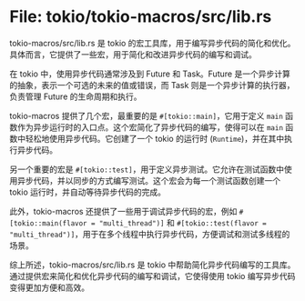 # File: tokio/tokio-macros/src/lib.rs

tokio-macros/src/lib.rs 是 tokio 的宏工具库，用于编写异步代码的简化和优化。具体而言，它提供了一些宏，用于简化和改进异步代码的编写和调试。

在 tokio 中，使用异步代码通常涉及到 Future 和 Task。Future 是一个异步计算的抽象，表示一个可选的未来的值或错误，而 Task 则是一个异步计算的执行器，负责管理 Future 的生命周期和执行。

tokio-macros 提供了几个宏，最重要的是 `#[tokio::main]`，它用于定义 `main` 函数作为异步运行时的入口点。这个宏简化了异步代码的编写，使得可以在 `main` 函数中轻松地使用异步代码。它创建了一个 tokio 的运行时 (`Runtime`)，并在其中执行异步代码。

另一个重要的宏是 `#[tokio::test]`，用于定义异步测试。它允许在测试函数中使用异步代码，并以同步的方式编写测试。这个宏会为每一个测试函数创建一个 tokio 运行时，并自动等待异步代码的完成。

此外，tokio-macros 还提供了一些用于调试异步代码的宏，例如 `#[tokio::main(flavor = "multi_thread")]` 和 `#[tokio::test(flavor = "multi_thread")]`，用于在多个线程中执行异步代码，方便调试和测试多线程的场景。

综上所述，tokio-macros/src/lib.rs 是 tokio 中帮助简化异步代码编写的工具库。通过提供宏来简化和优化异步代码的编写和调试，它使得使用 tokio 编写异步代码变得更加方便和高效。

